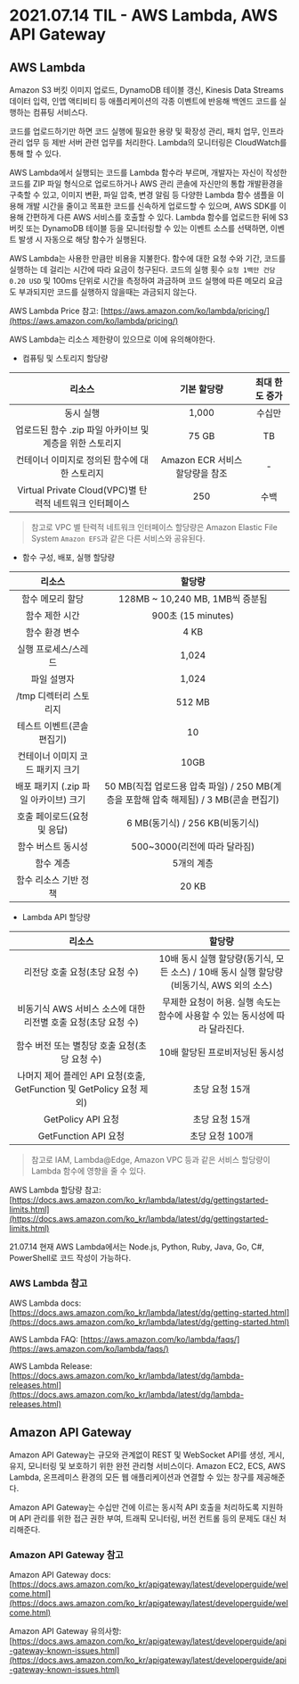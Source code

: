 # 2021.07.14 TIL - AWS Lambda, AWS API Gateway

## AWS Lambda

Amazon S3 버킷 이미지 업로드, DynamoDB 테이블 갱신, Kinesis Data Streams 데이터 입력, 인앱 액티비티 등 애플리케이션의 각종 이벤트에 반응해 백엔드 코드를 실행하는 컴퓨팅 서비스다.

코드를 업로드하기만 하면 코드 실행에 필요한 용량 및 확장성 관리, 패치 업무, 인프라 관리 업무 등 제반 서버 관련 업무를 처리한다. Lambda의 모니터링은 CloudWatch를 통해 할 수 있다.

AWS Lambda에서 실행되는 코드를 Lambda 함수라 부르며, 개발자는 자신이 작성한 코드를 ZIP 파일 형식으로 업로드하거나 AWS 관리 콘솔에 자신만의 통합 개발환경을 구축할 수 있고, 이미지 변환, 파일 압축, 변경 알림 등 다양한 Lambda 함수 샘플을 이용해 개발 시간을 줄이고 목표한 코드를 신속하게 업로드할 수 있으며, AWS SDK를 이용해 간편하게 다른 AWS 서비스를 호출할 수 있다. Lambda 함수를 업로드한 뒤에 S3 버킷 또는 DynamoDB 테이블 등을 모니터링할 수 있는 이벤트 소스를 선택하면, 이벤트 발생 시 자동으로 해당 함수가 실행된다.

AWS Lambda는 사용한 만큼만 비용을 지불한다. 함수에 대한 요청 수와 기간, 코드를 실행하는 데 걸리는 시간에 따라 요금이 청구된다. 코드의 실행 횟수 `요청 1백만 건당 0.20 USD` 및 100ms 단위로 시간을 측정하여 과금하며 코드 실행에 따른 메모리 요금도 부과되지만 코드를 실행하지 않을때는 과금되지 않는다. 

AWS Lambda Price 참고: [https://aws.amazon.com/ko/lambda/pricing/](https://aws.amazon.com/ko/lambda/pricing/)

AWS Lambda는 리소스 제한량이 있으므로 이에 유의해야한다.

- 컴퓨팅 및 스토리지 할당량

리소스 | 기본 할당량 | 최대 한도 증가
:--: | :--: | :--:
동시 실행 | 1,000 | 수십만
업로드된 함수 .zip 파일 아카이브 및 계층을 위한 스토리지 | 75 GB | TB
컨테이너 이미지로 정의된 함수에 대한 스토리지 | Amazon ECR 서비스 할당량을 참조	| -
Virtual Private Cloud(VPC)별 탄력적 네트워크 인터페이스 | 250 | 수백

> 참고로 VPC 별 탄력적 네트워크 인터페이스 할당량은 Amazon Elastic File System `Amazon EFS`과 같은 다른 서비스와 공유된다.

- 함수 구성, 배포, 실행 할당량

리소스 | 할당량
:--: | :--:
함수 메모리 할당 | 128MB ~ 10,240 MB, 1MB씩 증분됨
함수 제한 시간 | 900초 (15 minutes)
함수 환경 변수 | 4 KB
실행 프로세스/스레드 | 1,024
파일 설명자 | 1,024
/tmp 디렉터리 스토리지 | 512 MB
테스트 이벤트(콘솔 편집기) | 10
컨테이너 이미지 코드 패키지 크기 | 10GB
배포 패키지 (.zip 파일 아카이브) 크기 | 50 MB(직접 업로드용 압축 파일) / 250 MB(계층을 포함해 압축 해제됨) / 3 MB(콘솔 편집기)
호출 페이로드(요청 및 응답) | 6 MB(동기식) / 256 KB(비동기식)
함수 버스트 동시성 | 500~3000(리전에 따라 달라짐)
함수 계층 | 5개의 계층
함수 리소스 기반 정책 | 20 KB

- Lambda API 할당량

리소스 | 할당량
:--: | :--:
리전당 호출 요청(초당 요청 수) | 10배 동시 실행 할당량(동기식, 모든 소스) / 10배 동시 실행 할당량(비동기식, AWS 외의 소스)
비동기식 AWS 서비스 소스에 대한 리전별 호출 요청(초당 요청 수) | 무제한 요청이 허용. 실행 속도는 함수에 사용할 수 있는 동시성에 따라 달라진다.
함수 버전 또는 별칭당 호출 요청(초당 요청 수) | 10배 할당된 프로비저닝된 동시성
나머지 제어 플레인 API 요청(호출, GetFunction 및 GetPolicy 요청 제외) | 초당 요청 15개
GetPolicy API 요청 | 초당 요청 15개
GetFunction API 요청 | 초당 요청 100개

> 참고로 IAM, Lambda@Edge, Amazon VPC 등과 같은 서비스 할당량이 Lambda 함수에 영향을 줄 수 있다.

AWS Lambda 할당량 참고: [https://docs.aws.amazon.com/ko_kr/lambda/latest/dg/gettingstarted-limits.html](https://docs.aws.amazon.com/ko_kr/lambda/latest/dg/gettingstarted-limits.html)

21.07.14 현재 AWS Lambda에서는 Node.js, Python, Ruby, Java, Go, C#, PowerShell로 코드 작성이 가능하다.

### AWS Lambda 참고

AWS Lambda docs: [https://docs.aws.amazon.com/ko_kr/lambda/latest/dg/getting-started.html](https://docs.aws.amazon.com/ko_kr/lambda/latest/dg/getting-started.html)

AWS Lambda FAQ: [https://aws.amazon.com/ko/lambda/faqs/](https://aws.amazon.com/ko/lambda/faqs/)

AWS Lambda Release: [https://docs.aws.amazon.com/ko_kr/lambda/latest/dg/lambda-releases.html](https://docs.aws.amazon.com/ko_kr/lambda/latest/dg/lambda-releases.html)

## Amazon API Gateway

Amazon API Gateway는 규모와 관계없이 REST 및 WebSocket API를 생성, 게시, 유지, 모니터링 및 보호하기 위한 완전 관리형 서비스이다. Amazon EC2, ECS, AWS Lambda, 온프레미스 환경의 모든 웹 애플리케이션과 연결할 수 있는 창구를 제공해준다.

Amazon API Gateway는 수십만 건에 이르는 동시적 API 호출을 처리하도록 지원하며 API 관리를 위한 접근 권한 부여, 트래픽 모니터링, 버전 컨트롤 등의 문제도 대신 처리해준다.

### Amazon API Gateway 참고

Amazon API Gateway docs: [https://docs.aws.amazon.com/ko_kr/apigateway/latest/developerguide/welcome.html](https://docs.aws.amazon.com/ko_kr/apigateway/latest/developerguide/welcome.html)

Amazon API Gateway 유의사항: [https://docs.aws.amazon.com/ko_kr/apigateway/latest/developerguide/api-gateway-known-issues.html](https://docs.aws.amazon.com/ko_kr/apigateway/latest/developerguide/api-gateway-known-issues.html)